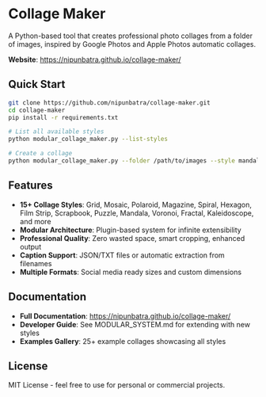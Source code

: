 # Collage Maker

A Python-based tool that creates professional photo collages from a folder of images, inspired by Google Photos and Apple Photos automatic collages.

**Website**: https://nipunbatra.github.io/collage-maker/

## Quick Start

```bash
git clone https://github.com/nipunbatra/collage-maker.git
cd collage-maker
pip install -r requirements.txt

# List all available styles
python modular_collage_maker.py --list-styles

# Create a collage
python modular_collage_maker.py --folder /path/to/images --style mandala
```

## Features

- **15+ Collage Styles**: Grid, Mosaic, Polaroid, Magazine, Spiral, Hexagon, Film Strip, Scrapbook, Puzzle, Mandala, Voronoi, Fractal, Kaleidoscope, and more
- **Modular Architecture**: Plugin-based system for infinite extensibility
- **Professional Quality**: Zero wasted space, smart cropping, enhanced output
- **Caption Support**: JSON/TXT files or automatic extraction from filenames
- **Multiple Formats**: Social media ready sizes and custom dimensions

## Documentation

- **Full Documentation**: https://nipunbatra.github.io/collage-maker/
- **Developer Guide**: See MODULAR_SYSTEM.md for extending with new styles
- **Examples Gallery**: 25+ example collages showcasing all styles

## License

MIT License - feel free to use for personal or commercial projects.
